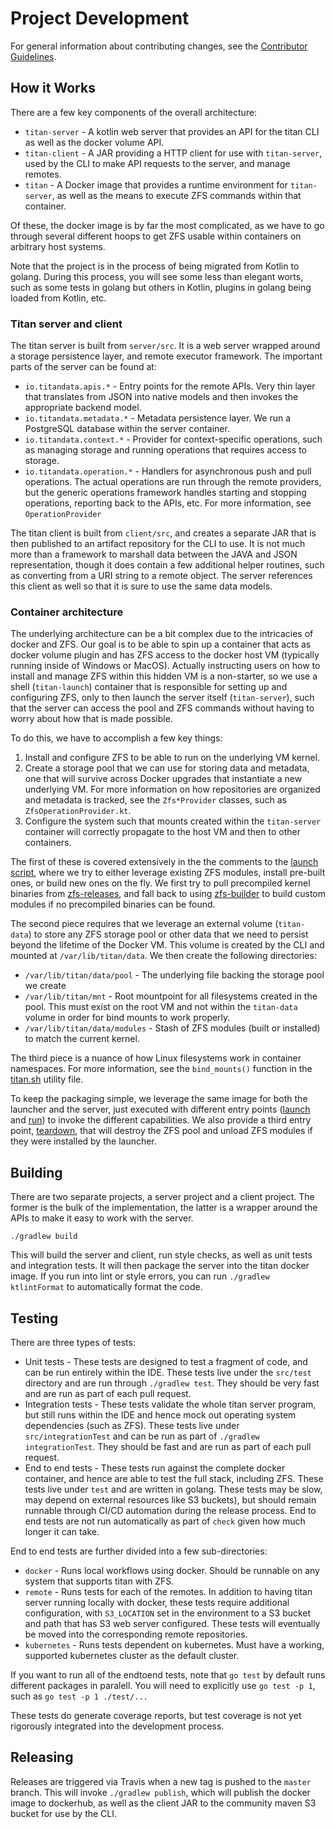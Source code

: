 # Project Development

For general information about contributing changes, see the
[Contributor Guidelines](https://github.com/titan-data/.github/blob/master/CONTRIBUTING.md).

## How it Works

There are a few key components of the overall architecture:

  * `titan-server` - A kotlin web server that provides an API for the titan CLI as well as the 
     docker volume API.
  * `titan-client` - A JAR providing a HTTP client for use with `titan-server`, used by the CLI to
     make API requests to the server, and manage remotes.
  * `titan` - A Docker image that provides a runtime environment for `titan-server`, as well as
     the means to execute ZFS commands within that container.
      
Of these, the docker image is by far the most complicated, as we have to go through several
different hoops to get ZFS usable within containers on arbitrary host systems.

Note that the project is in the process of being migrated from Kotlin to golang. During this
process, you will see some less than elegant worts, such as some tests in golang but others
in Kotlin, plugins in golang being loaded from Kotlin, etc.

### Titan server and client

The titan server is built from `server/src`. It is a web server wrapped around a storage
persistence layer, and remote executor framework. The important parts of the server can be
found at:

  * `io.titandata.apis.*` - Entry points for the remote APIs. Very thin layer that translates
    from JSON into native models and then invokes the appropriate backend model.
  * `io.titandata.metadata.*` - Metadata persistence layer. We run a PostgreSQL database within
    the server container.
  * `io.titandata.context.*` - Provider for context-specific operations, such as managing storage
    and running operations that requires access to storage.
  * `io.titandata.operation.*` - Handlers for asynchronous push and pull operations. The actual
    operations are run through the remote providers, but the generic operations framework handles
    starting and stopping operations, reporting back to the APIs, etc. For more information,
    see `OperationProvider`
  
The titan client is built from `client/src`, and creates a separate JAR that is then published
to an artifact repository for the CLI to use. It is not much more than a framework to marshall
data between the JAVA and JSON representation, though it does contain a few additional helper
routines, such as converting from a URI string to a remote object. The server references this
client as well so that it is sure to use the same data models.

### Container architecture

The underlying architecture can be a bit complex due to the intricacies of docker and ZFS. Our goal is
to be able to spin up a container that acts as docker volume plugin and has ZFS access to the docker host
VM (typically running inside of Windows or MacOS). Actually instructing users on how to install and
manage ZFS within this hidden VM is a non-starter, so we use a shell (`titan-launch`) container that
is responsible for setting up and configuring ZFS, only to then launch the server itself
(`titan-server`), such that the server can access the pool and ZFS commands without having to worry
about how that is made possible.

To do this, we have to accomplish a few key things:

  1. Install and configure ZFS to be able to run on the underlying VM kernel.
  2. Create a storage pool that we can use for storing data and metadata, one that will survive
     across Docker upgrades that instantiate a new underlying VM. For more information on how repositories are
     organized and metadata is tracked, see the `Zfs*Provider` classes, such as `ZfsOperationProvider.kt`.
  3. Configure the system such that mounts created within the `titan-server` container will
     correctly propagate to the host VM and then to other containers.
    
The first of these is covered extensively in the the comments to the
[launch script](server/src/scripts/launch), where we try to either leverage existing ZFS modules,
install pre-built ones, or build new ones on the fly. We first try to pull precompiled kernel binaries from
[zfs-releases](https://github.com/titan-data/zfs-releases), and fall back to using
[zfs-builder](https://github.com/titan-data/zfs-builder) to build custom modules if no
precompiled binaries can be found.

The second piece requires that we leverage an external volume (`titan-data`) to store any ZFS
storage pool or other data that we need to persist beyond the lifetime of the Docker VM. This
volume is created by the CLI and mounted at `/var/lib/titan/data`. We then create the following
directories:

   * `/var/lib/titan/data/pool` - The underlying file backing the storage pool we create
   * `/var/lib/titan/mnt` - Root mountpoint for all filesystems created in the pool. This must
     exist on the root VM and not within the `titan-data` volume in order for bind mounts to 
     work properly.
   * `/var/lib/titan/data/modules` - Stash of ZFS modules (built or installed) to match the current
     kernel.

The third piece is a nuance of how Linux filesystems work in container namespaces. For more
information, see the `bind_mounts()` function in the [titan.sh](server/src/scripts/titan.sh)
utility file.

To keep the packaging simple, we leverage the same image for both the launcher and the server,
just executed with different entry points ([launch](server/src/scripts/launch)
and [run](server/src/scripts/run)) to invoke the different capabilities. We also provide a third
entry point, [teardown](server/src/scripts/teardown), that will destroy the ZFS pool and unload
ZFS modules if they were installed by the launcher.


## Building

There are two separate projects, a server project and a client project. The former is the bulk of
the implementation, the latter is a wrapper around the APIs to make it easy to work with the
server.

```
./gradlew build
```

This will build the server and client, run style checks, as well as unit tests and integration tests. It will
then package the server into the titan docker image. If you run into lint or style errors, you can run
`./gradlew ktlintFormat` to automatically format the code.


## Testing

There are three types of tests:

  * Unit tests - These tests are designed to test a fragment of code, and can be run entirely within the IDE. These
    tests live under the `src/test` directory and are run through `./gradlew test`. They should be very fast and
    are run as part of each pull request.
  * Integration tests - These tests validate the whole titan server program, but still runs within the IDE and
    hence mock out operating system dependencies (such as ZFS). These tests live under `src/integrationTest` and
    can be run as part of `./gradlew integrationTest`. They should be fast and are run as part of each pull
    request.
  * End to end tests - These tests run against the complete docker container, and hence are able to test the full
    stack, including ZFS. These tests live under `test` and are written in golang. These tests may be slow,
    may depend on external resources like S3 buckets), but should remain runnable through CI/CD automation during the
    release process. End to end tests are not run automatically as part of `check` given how much longer it
    can take.
    
 End to end tests are further divided into a few sub-directories:
 
  * `docker` - Runs local workflows using docker. Should be runnable on any system that supports titan with ZFS.
  * `remote` - Runs tests for each of the remotes. In addition to having titan server running locally with docker,
    these tests require additional configuration, with `S3_LOCATION` set in the environment to a S3 bucket and path
    that has S3 web server configured. These tests will eventually be moved into the corresponding remote repositories.
  * `kubernetes` - Runs tests dependent on kubernetes. Must have a working, supported kubernetes cluster as the
    default cluster.
    
If you want to run all of the endtoend tests, note that `go test` by default runs different packages in paralell. You
will need to explicitly use `go test -p 1`, such as `go test -p 1 ./test/...`

These tests do generate coverage reports, but test coverage is not yet rigorously integrated into the development
process.

## Releasing

Releases are triggered via Travis when a new tag is pushed to the `master` branch. This will invoke `./gradlew publish`, 
which will publish the docker image to dockerhub, as well as the client JAR to the community maven S3 bucket for
use by the CLI.

